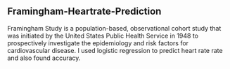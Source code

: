 ## Framingham-Heartrate-Prediction
Framingham Study is a population-based, observational cohort study that was initiated by the United States Public Health Service in 1948 to prospectively investigate the epidemiology and risk factors for cardiovascular disease.
        I used logistic regression to predict heart rate rate and also found accuracy.
